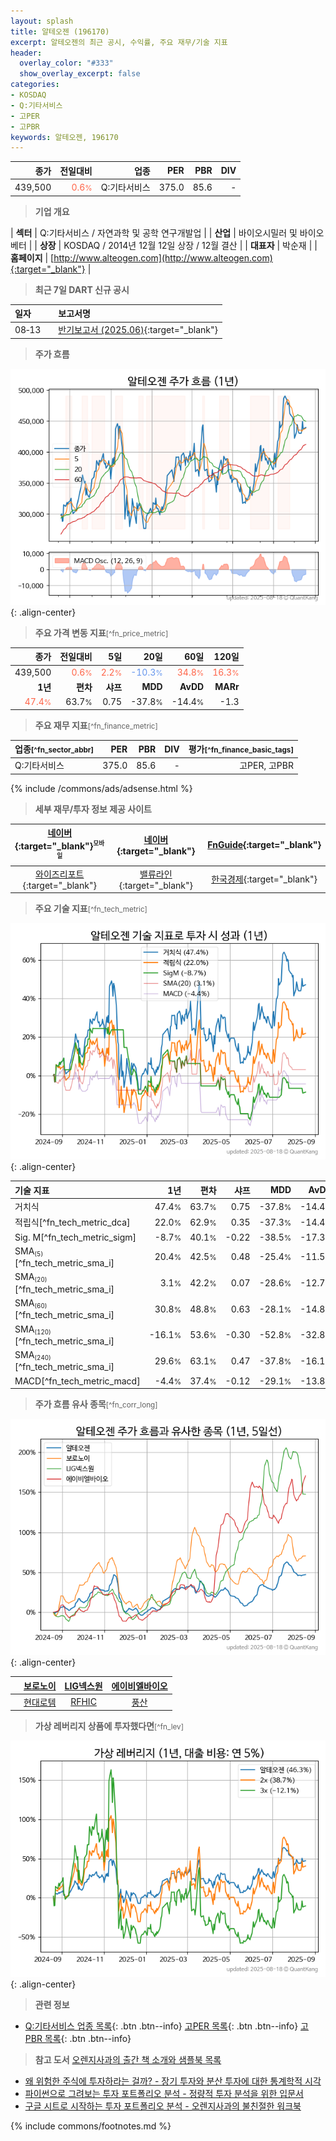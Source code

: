 ```yaml
---
layout: splash
title: 알테오젠 (196170)
excerpt: 알테오젠의 최근 공시, 수익률, 주요 재무/기술 지표
header:
  overlay_color: "#333"
  show_overlay_excerpt: false
categories:
- KOSDAQ
- Q:기타서비스
- 고PER
- 고PBR
keywords: 알테오젠, 196170
---
```


| **종가** | **전일대비** | **업종** | **PER** | **PBR** | **DIV** |
| -------: | -----------: | -------: | ------: | ------: | ------: |
| 439,500 | <span style="color: tomato">0.6<small>%</small></span> | Q:기타서비스 | 375.0 | 85.6 | - |

<!-- more -->


> **기업 개요**<a id="company"></a>

| <span style="white-space:nowrap;">**섹터**</span> | Q:기타서비스 / 자연과학 및 공학 연구개발업 |
| <span style="white-space:nowrap;">**산업**</span> | 바이오시밀러 및 바이오베터 |
| <span style="white-space:nowrap;">**상장**</span> | KOSDAQ / 2014년 12월 12일 상장 / 12월 결산 |
| <span style="white-space:nowrap;">**대표자**</span> | 박순재 |
| <span style="white-space:nowrap;">**홈페이지**</span> | [http://www.alteogen.com](http://www.alteogen.com){:target="_blank"} |


> **최근 7일 DART 신규 공시**<a id="dart"></a>

| **일자** |      | **보고서명** |
| :------- | :--- | :----------- |
| 08&#x2011;13 | | [반기보고서 (2025.06)](https://dart.fss.or.kr/dsaf001/main.do?rcpNo=20250813001141){:target="_blank"} |


> **주가 흐름**<a id="price"></a>

![196170](/stock/images/196170.png){: .align-center}


> **주요 가격 변동 지표**<small>[^fn_price_metric]</small>

| **종가** | **전일대비** | **5일** | **20일** | **60일** | **120일** |
| -------: | -----------: | ------: | -------: | -------: | --------: |
| 439,500 | <span style="color: tomato">0.6<small>%</small></span> | <span style="color: tomato">2.2<small>%</small></span> | <span style="color: cornflowerblue">-10.3<small>%</small></span> | <span style="color: tomato">34.8<small>%</small></span> | <span style="color: tomato">16.3<small>%</small></span> |
| **1년** | **편차** | **샤프** | **MDD** | **AvDD** | **MARr** |
| <span style="color: tomato">47.4<small>%</small></span> | 63.7<small>%</small> | 0.75 | -37.8<small>%</small> | -14.4<small>%</small> | -1.3 |


> **주요 재무 지표**<small>[^fn_finance_metric]</small>

| **업종**<small>[^fn_sector_abbr]</small> | **PER** | **PBR** | **DIV** | **평가**<small>[^fn_finance_basic_tags]</small> |
| :--------------------------------------- | ------: | ------: | ------: | ----------------------------------------------: |
| Q:기타서비스 | 375.0 | 85.6 | - | 고PER, 고PBR |



{% include /commons/ads/adsense.html %}

> **세부 재무/투자 정보 제공 사이트**

| [네이버](https://m.stock.naver.com/domestic/stock/196170/finance/summary){:target="_blank"}<sup><small>모바일</small></sup> | [네이버](https://finance.naver.com/item/coinfo.naver?code=196170){:target="_blank"} | [FnGuide](https://comp.fnguide.com/SVO2/ASP/SVD_Invest.asp?gicode=A196170&MenuYn=Y){:target="_blank"} |
| :---: | :---: | :---: |
| [와이즈리포트](https://comp.wisereport.co.kr/company/c1040001.aspx?cmp_cd=196170){:target="_blank"} | [밸류라인](https://www.valueline.co.kr/finance/summary/196170){:target="_blank"} | [한국경제](https://markets.hankyung.com/stock/196170/financial-summary){:target="_blank"} |


> **주요 기술 지표**<small>[^fn_tech_metric]</small>


![196170](/stock/images/196170_tech.png){: .align-center}

| **기술 지표** | **1년** | **편차** | **샤프** | **MDD** | **AvDD** |
| :------------ | ------: | -----------: | -------: | ------: | -------: |
| 거치식 | 47.4<small>%</small> | 63.7<small>%</small> | 0.75 | -37.8<small>%</small> | -14.4<small>%</small> |
| 적립식[^fn_tech_metric_dca] | 22.0<small>%</small> | 62.9<small>%</small> | 0.35 | -37.3<small>%</small> | -14.4<small>%</small> |
| Sig. M[^fn_tech_metric_sigm] | -8.7<small>%</small> | 40.1<small>%</small> | -0.22 | -38.5<small>%</small> | -17.3<small>%</small> |
| SMA<small><sub>(5)</sub></small>[^fn_tech_metric_sma_i] | 20.4<small>%</small> | 42.5<small>%</small> | 0.48 | -25.4<small>%</small> | -11.5<small>%</small> |
| SMA<small><sub>(20)</sub></small>[^fn_tech_metric_sma_i] | 3.1<small>%</small> | 42.2<small>%</small> | 0.07 | -28.6<small>%</small> | -12.7<small>%</small> |
| SMA<small><sub>(60)</sub></small>[^fn_tech_metric_sma_i] | 30.8<small>%</small> | 48.8<small>%</small> | 0.63 | -28.1<small>%</small> | -14.8<small>%</small> |
| SMA<small><sub>(120)</sub></small>[^fn_tech_metric_sma_i] | -16.1<small>%</small> | 53.6<small>%</small> | -0.30 | -52.8<small>%</small> | -32.8<small>%</small> |
| SMA<small><sub>(240)</sub></small>[^fn_tech_metric_sma_i] | 29.6<small>%</small> | 63.1<small>%</small> | 0.47 | -37.8<small>%</small> | -16.1<small>%</small> |
| MACD[^fn_tech_metric_macd] | -4.4<small>%</small> | 37.4<small>%</small> | -0.12 | -29.1<small>%</small> | -13.8<small>%</small> |


> **주가 흐름 유사 종목**<a id="corr"></a><small>[^fn_corr_long]</small>

![196170](/stock/images/196170_corr.png){: .align-center}

|       | [보로노이](/310210/) | [LIG넥스원](/079550/) | [에이비엘바이오](/298380/) |
| :---: | :------------------------------------: | :------------------------------------: | :------------------------------------: |
|       | [현대로템](/064350/) | [RFHIC](/218410/) | [풍산](/103140/) |


> **가상 레버리지 상품에 투자했다면**<a id="2x"></a><small>[^fn_lev]</small>

![196170](/stock/images/196170_2x.png){: .align-center}


> **관련 정보**

- [Q:기타서비스 업종 목록](/stats/sector/kosdaq_업종_기타서비스_종목/){: .btn .btn--info} [고PER 목록](/fn/fn_high_per/){: .btn .btn--info} [고PBR 목록](/fn/fn_high_pbr/){: .btn .btn--info}

> **참고 도서** [오렌지사과의 출간 책 소개와 샘플북 목록](https://kongdori.tistory.com/691)

- [왜 위험한 주식에 투자하라는 걸까? - 장기 투자와 분산 투자에 대한 통계학적 시각](https://kongdori.tistory.com/421)
- [파이썬으로 그려보는 투자 포트폴리오 분석  - 정량적 투자 분석을 위한 입문서](https://kongdori.tistory.com/643)
- [구글 시트로 시작하는 투자 포트폴리오 분석 - 오렌지사과의 불친절한 워크북](https://kongdori.tistory.com/449)


{% include commons/footnotes.md %}
